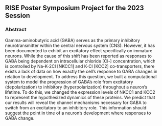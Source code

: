 ## RISE Poster Symposium Project for the 2023 Session

### Abstract

Gamma-aminobutyric acid (GABA) serves as the primary inhibitory neurotransmitter within the central nervous system (CNS). However, it has been documented to exhibit an excitatory effect specifically on immature neurons. While the cause of this shift has been reported as responses to GABA being dependent on intracellular chloride [Cl-] concentration, which is controlled by Na-K-2Cl [NKCC1] and K-Cl [KCC2] co-transporters, there exists a lack of data on how exactly the cell’s response to GABA changes in relation to development. To address this question, we built a computational system to model the progression of GABA’s role from excitatory (depolarization) to inhibitory (hyperpolarization) throughout a neuron’s lifetime. To do this, we changed the expression levels of NKCC1 and KCC2 to represent the hypothesized dynamics of these proteins. We predict that our results will reveal the channel mechanisms necessary for GABA to switch from an excitatory to an inhibitory role. This information should suggest the point in time of a neuron’s development where responses to GABA change.
